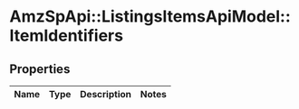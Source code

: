 # AmzSpApi::ListingsItemsApiModel::ItemIdentifiers

## Properties
Name | Type | Description | Notes
------------ | ------------- | ------------- | -------------


